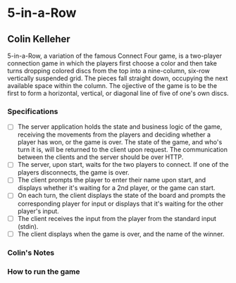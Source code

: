 # 5-in-a-Row
## Colin Kelleher
<p>5-in-a-Row, a variation of the famous Connect Four game, is a two-player connection game in which the players first choose a color and then take turns dropping colored discs from the top into a nine-column, six-row vertically suspended grid. The pieces fall straight down, occupying the next available space within the column. The ojjective of the game is to be the first to form a horizontal, vertical, or diagonal line of five of one's own discs.</p>

### Specifications
- [ ] The server application holds the state and business logic of the game, receiving the movements from the players and deciding whether a player has won, or the game is over. The state of the game, and who's turn it is, will be returned to the client upon request. The communication between the clients and the server should be over HTTP.
- [ ] The server, upon start, waits for the two players to connect. If one of the players disconnects, the game is over. 
- [ ] The client prompts the player to enter their name upon start, and displays whether it's waiting for a 2nd player, or the game can start.
- [ ] On each turn, the client displays the state of the board and prompts the corresponding player for input or displays that it's waiting for the other player's input.
- [ ] The client receives the input from the player from the standard input (stdin).
- [ ] The client displays when the game is over, and the name of the winner.

### Colin's Notes

### How to run the game
